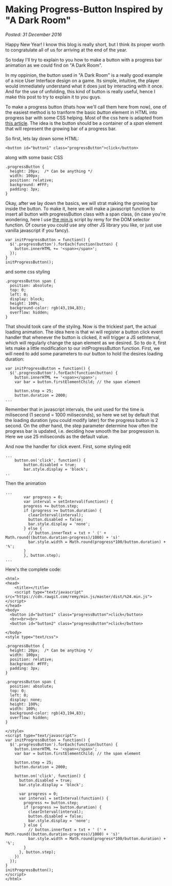 Making Progress-Button Inspired by "A Dark Room"
===============================================
_Posted: 31 December 2016_

Happy New Year! I know this blog is really short, but I think its proper worth to congratulate all of us for arriving at the end of the year.

So today I'll try to explain to you how to make a button with a progress bar animation as we could find on "A Dark Room".

In my oppinion, the button used in "A Dark Room" is a really good example of a nice User Interface design on a game. Its simple, intuitive, the player would immediately understand what it does just by interacting with it once. And for the use of unfolding, this kind of button is really useful, hence I make this post to try to explain it to you guys.

To make a progress button (thats how we'll call them here from now), one of the easiest method is to tranform the basic _button_ element in HTML into progress bar with some CSS helping. Most of the css here is adapted from [this article](https://css-tricks.com/css3-progress-bars/). The idea is the button should be a container of a _span_ element that will represent the growing bar of a progress bar.

So first, lets lay down some HTML:

```
<button id="button1" class="progressButton">click</button>
```

along with some basic CSS
```
.progressButton {
  height: 20px;  /* Can be anything */
  width: 100px;
  position: relative;
  background: #FFF;
  padding: 3px;
}
```

Okay, after we lay down the basics, we will strat making the growing bar inside the button. To make it, here we will make a javascript function to insert all button with progressButton class with a span class, (in case you're wondering, here I use [the min.js](https://github.com/remy/min.js) script by remy for the DOM selector function. Of course you could use any other JS library you like, or just use vanilla javascript if you fancy).

```
var initProgressButton = function() {
  $('.progressButton').forEach(function(button) {
    button.innerHTML += '<span></span>';
  });
}
initProgressButton();
```

and some css styling
```
.progressButton span {
  position: absolute;
  top: 0;
  left: 0;
  display: block;
  height: 100%;
  background-color: rgb(43,194,83);
  overflow: hidden;
}
```

That should took care of the styilng. Now is the trickiest part, the actual loading animation. The idea here is that wi will register a button click event handler that whenever the button is clicked, it will trigger a JS setInterval, which will regularly change the span element as we desired. So to do it, first lets make a little modification to our initProgressButton function. First, we will need to add some parameters to our button to hold the desires loading duration:

```
var initProgressButton = function() {
  $('.progressButton').forEach(function(button) {
    button.innerHTML += '<span></span>';
    var bar = button.firstElementChild; // the span element

    button.step = 25;
    button.duration = 2000;
...
```

Remember that in javascript intervals, the unit used for the time is milisecond (1 second = 1000 miliseconds), so here we set by default that the loading duration (you could modify later) for the progress button is 2 second. On the other hand, the step parameter determine how often the progress bar is updated, i.e. deciding how smooth the bar progression is. Here we use 25 miliseconds as the default value.

And now the handler for click event. First, some styling edit
```
...
	button.on('click', function() {
		button.disabled = true;
		bar.style.display = 'block';
..
```

Then the animation
```
...
		var progress = 0;
		var interval = setInterval(function() {
		progress += button.step;
		if (progress >= button.duration) {
		  clearInterval(interval);
		  button.disabled = false;
		  bar.style.display = 'none';
		} else {
		  // button.innerText = txt + ' (' + Math.round((button.duration-progress)/1000) + 's)'
		  bar.style.width = Math.round(progress*100/button.duration) + '%';
		}
		}, button.step);
...
```

Here's the complete code:
```
<html>
<head>
	<title></title>
	<script type="text/javascript" src="https://cdn.rawgit.com/remy/min.js/master/dist/%24.min.js"></script>
</head>
<body>
  <button id="button1" class="progressButton">click</button>
  <br><br><br>
  <button id="button2" class="progressButton">click</button>

</body>
<style type="text/css">

.progressButton {
  height: 20px;  /* Can be anything */
  width: 100px;
  position: relative;
  background: #FFF;
  padding: 3px;
}

.progressButton span {
  position: absolute;
  top: 0;
  left: 0;
  display: none;
  height: 100%;
  width: 100%;
  background-color: rgb(43,194,83);
  overflow: hidden;
}

</style>
<script type="text/javascript">
var initProgressButton = function() {
  $('.progressButton').forEach(function(button) {
    button.innerHTML += '<span></span>';
    var bar = button.firstElementChild; // the span element

    button.step = 25;
    button.duration = 2000;

    button.on('click', function() {
      button.disabled = true;
      bar.style.display = 'block';

      var progress = 0;
      var interval = setInterval(function() {
        progress += button.step;
        if (progress >= button.duration) {
          clearInterval(interval);
          button.disabled = false;
          bar.style.display = 'none';
        } else {
          // button.innerText = txt + ' (' + Math.round((button.duration-progress)/1000) + 's)'
          bar.style.width = Math.round(progress*100/button.duration) + '%';
        }
      }, button.step);
    })
  });
}
initProgressButton();
</script>
</html>
```